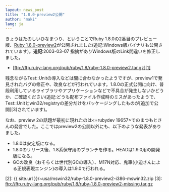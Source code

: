 ```yaml
---
layout: news_post
title: "1.8.0-preview2公開"
author: "maki"
lang: ja
---
```


きょうはたのしいひなまつり、ということでRuby 1.8.0の2番目のプレビュー版、[Ruby
1.8.0-preview2][1]が公開されました(追記:Windows版バイナリも公開されています)。**追記**\:2003-03-07
指摘がありWindows版のLink間違いを修正しました。

<!--
きょうはたのしいひなまつり、ということでRuby 1.8.0の2番目のプレビュー版、[Ruby
1.8.0-preview2][1]が公開されました(追記:Windows版バイナリも[公開されています][2])。**追記**\:2003-03-07
指摘がありWindows版のLink間違いを修正しました。
-->

* [ftp://ftp.ruby-lang.org/pub/ruby/1.8/ruby-1.8.0-preview2.tar.gz][1]

残念ながらTest::Unitの導入などは間に合わなかったようですが、preview1で発見されたバグの修正や、改良などが行われています。1.8.0の正式公開に向け、普段利用しているライブラリやアプリケーションなどで不具合が発生しないかどうか、ご確認ください(追記:どうも配布ファイル作成時のミスがあったようで、Test::Unitとwin32/registryの差分だけをパッケージングしたものが[追加で公開][3]されています)。

なお、preview 2の話題が最初に現れたのは&lt;<span>=rubydev
19657</span>&gt;でのまつもとさんの発言でした。ここではpreview2の公開以外にも、以下のような発表がありました。

* 1\.8.0は安定版になる。
* 1\.8.0のリリース後、1.8系保守用のブランチを作る。HEADは1.9.0用の開発版になる。
* GCの改良（おそらくは世代別GCの導入）、M17N対応、鬼車(小迫さんによる正規表現エンジン)の導入は1.9.0で行われる。



[1]: ftp://ftp.ruby-lang.org/pub/ruby/1.8/ruby-1.8.0-preview2.tar.gz
[2]: {{ site.url }}/~usa/mswin32/ruby-1.8.0-preview2-i386-mswin32.zip
[3]: ftp://ftp.ruby-lang.org/pub/ruby/1.8/ruby-1.8.0-preview2-missing.tar.gz

